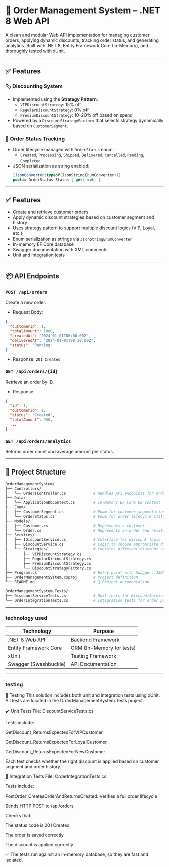 # 🧾 Order Management System – .NET 8 Web API

A clean and modular Web API implementation for managing customer orders, applying dynamic discounts, tracking order status, and generating analytics. Built with .NET 8, Entity Framework Core (In-Memory), and thoroughly tested with xUnit.

---

## ✅ Features

### 🏷️ Discounting System
- Implemented using the **Strategy Pattern**:
  - `VIPDiscountStrategy`: 15% off
  - `RegularDiscountStrategy`: 0% off
  - `PremiumDiscountStrategy`: 10–20% off based on spend
- Powered by a `DiscountStrategyFactory` that selects strategy dynamically based on `CustomerSegment`.

### 🔄 Order Status Tracking
- Order lifecycle managed with `OrderStatus` enum:
  - `Created`, `Processing`, `Shipped`, `Delivered`, `Cancelled`, `Pending`, `Completed`
- JSON serialization as string enabled:
  ```csharp
  [JsonConverter(typeof(JsonStringEnumConverter))]
  public OrderStatus Status { get; set; }

---
## ✅ Features
- Create and retrieve customer orders
- Apply dynamic discount strategies based on customer segment and history
- Uses strategy pattern to support multiple discount logics (VIP, Loyal, etc.)
- Enum serialization as strings via `JsonStringEnumConverter`
- In-memory EF Core database
- Swagger documentation with XML comments
- Unit and integration tests

---

## 📦 API Endpoints

### `POST /api/orders`
Create a new order.
- Request Body:
```json
{
  "customerId": 1,
  "totalAmount": 1000,
  "createdAt": "2024-01-01T00:00:00Z",
  "deliveredAt": "2024-01-01T00:30:00Z",
  "status": "Pending"
}
```
- Response: `201 Created`

### `GET /api/orders/{id}`
Retrieve an order by ID.
- Response:
```json
{
  "id": 1,
  "customerId": 1,
  "status": "Created",
  "totalAmount": 950,
  ...
}
```

### `GET /api/orders/analytics`
Returns order count and average amount per status.

---

## 📁 Project Structure

```bash
OrderManagementSystem/
├── Controllers/
│   └── OrdersController.cs            # Handles API endpoints for order operations
├── Data/
│   └── ApplicationDbContext.cs        # In-memory EF Core DB context
├── Enum/
│   ├── CustomerSegment.cs             # Enum for customer segmentation
│   └── OrderStatus.cs                 # Enum for order lifecycle status
├── Models/
│   ├── Customer.cs                    # Represents a customer
│   └── Order.cs                       # Represents an order and relationship to customer
├── Services/
│   ├── IDiscountService.cs            # Interface for discount logic
│   ├── DiscountService.cs             # Logic to choose appropriate discount strategy
│   └── Strategies/                    # Contains different discount strategy implementations
│       ├── VIPDiscountStrategy.cs
│       ├── RegularDiscountStrategy.cs
│       ├── PremiumDiscountStrategy.cs
│       └── DiscountStrategyFactory.cs
├── Program.cs                         # Entry point with Swagger, JSON settings, seeding
├── OrderManagementSystem.csproj       # Project definition
└── README.md                          # 📘 Project documentation

OrderManagementSystem.Tests/
├── DiscountServiceTests.cs            # Unit tests for DiscountService logic
└── OrderIntegrationTests.cs           # Integration tests for order posting
```

---
### technology used
| Technology            | Purpose                   |
| --------------------- | ------------------------- |
| .NET 8 Web API        | Backend Framework         |
| Entity Framework Core | ORM (In-Memory for tests) |
| xUnit                 | Testing Framework         |
| Swagger (Swashbuckle) | API Documentation         |
---
### testing
🧪 Testing
This solution includes both unit and integration tests using xUnit. All tests are located in the OrderManagementSystem.Tests project.

✔️ Unit Tests
File: DiscountServiceTests.cs

Tests include:

GetDiscount_ReturnsExpectedForVIPCustomer

GetDiscount_ReturnsExpectedForLoyalCustomer

GetDiscount_ReturnsExpectedForNewCustomer

Each test checks whether the right discount is applied based on customer segment and order history.

🔁 Integration Tests
File: OrderIntegrationTests.cs

Tests include:

PostOrder_CreatesOrderAndReturnsCreated: Verifies a full order lifecycle

Sends HTTP POST to /api/orders

Checks that:

The status code is 201 Created

The order is saved correctly

The discount is applied correctly

✅ The tests run against an in-memory database, so they are fast and isolated.



